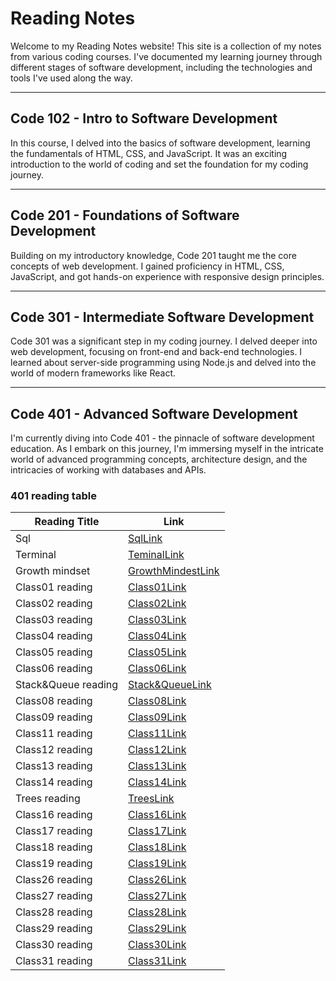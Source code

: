 # Reading Notes

Welcome to my Reading Notes website! This site is a collection of my notes from various coding courses. I've documented my learning journey through different stages of software development, including the technologies and tools I've used along the way.

---

## Code 102 - Intro to Software Development

In this course, I delved into the basics of software development, learning the fundamentals of HTML, CSS, and JavaScript. It was an exciting introduction to the world of coding and set the foundation for my coding journey.

---

## Code 201 - Foundations of Software Development

Building on my introductory knowledge, Code 201 taught me the core concepts of web development. I gained proficiency in HTML, CSS, JavaScript, and got hands-on experience with responsive design principles.

---

## Code 301 - Intermediate Software Development

Code 301 was a significant step in my coding journey. I delved deeper into web development, focusing on front-end and back-end technologies. I learned about server-side programming using Node.js and delved into the world of modern frameworks like React.

---

## Code 401 - Advanced Software Development

I'm currently diving into Code 401 - the pinnacle of software development education. As I embark on this journey, I'm immersing myself in the intricate world of advanced programming concepts, architecture design, and the intricacies of working with databases and APIs.


### 401 reading table 

| Reading Title | Link                                              |
|----------------|------------------------------------------------------------|
| Sql | [SqlLink](sql.md) |
| Terminal | [TeminalLink](terminal.md) |
| Growth mindset  | [GrowthMindestLink](Growth.md) |
| Class01 reading  | [Class01Link](class01.md) |
| Class02 reading  | [Class02Link](class02.md) |
| Class03 reading  | [Class03Link](class03.md) |
| Class04 reading  | [Class04Link](class04.md) |
| Class05 reading  | [Class05Link](class05.md) |
| Class06 reading  | [Class06Link](class06.md) |
| Stack&Queue reading  | [Stack&QueueLink](Stack&Queue.md) |
| Class08 reading  | [Class08Link](class08.md) |
| Class09 reading  | [Class09Link](class09.md) |
| Class11 reading  | [Class11Link](class11.md) |
| Class12 reading  | [Class12Link](class12.md) |
| Class13 reading  | [Class13Link](class13.md) |
| Class14 reading  | [Class14Link](class14.md) |
| Trees reading  | [TreesLink](Trees.md) |
| Class16 reading  | [Class16Link](class16.md) |
| Class17 reading  | [Class17Link](class17.md) |
| Class18 reading  | [Class18Link](class18.md) |
| Class19 reading  | [Class19Link](class19.md) |
| Class26 reading  | [Class26Link](class26.md) |
| Class27 reading  | [Class27Link](class27.md) |
| Class28 reading  | [Class28Link](class28.md) |
| Class29 reading  | [Class29Link](class29.md) |
| Class30 reading  | [Class30Link](class30.md) |
| Class31 reading  | [Class31Link](class31.md) |
